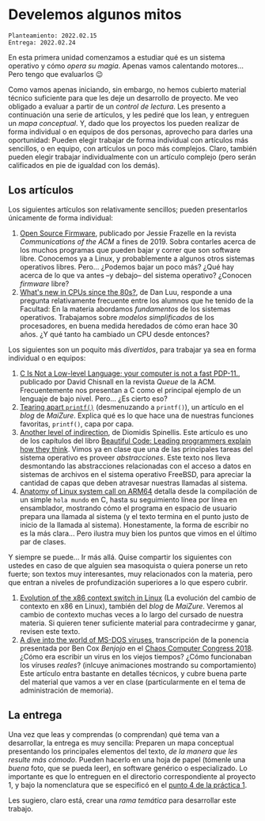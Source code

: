 # Develemos algunos mitos

	Planteamiento: 2022.02.15
	Entrega: 2022.02.24

En esta primera unidad comenzamos a estudiar qué es un sistema
operativo y cómo *opera su magia*. Apenas vamos calentando
motores... Pero tengo que evaluarlos 😉

Como vamos apenas iniciando, sin embargo, no hemos cubierto material
técnico suficiente para que les deje un desarrollo de proyecto. Me veo
obligado a evaluar a partir de un *control de lectura*. Les presento a
continuación una serie de artículos, y les pediré que los lean, y
entreguen un *mapa conceptual*. Y, dado que los proyectos los pueden
realizar de forma individual o en equipos de dos personas, aprovecho
para darles una oportunidad: Pueden elegir trabajar de forma
individual con artículos más sencillos, o en equipo, con artículos un
poco más complejos. Claro, también pueden elegir trabajar
individualmente con un artículo complejo (pero serán calificados en
pie de igualdad con los demás).

<!-- ## Calificaciones y comentarios -->

<!-- Pueden ya consultar las [calificaciones y comentarios a sus -->
<!-- proyectos](./calificaciones.org). -->

## Los artículos

Los siguientes artículos son relativamente sencillos; pueden
presentarlos únicamente de forma individual:

1. [Open Source
   Firmware](https://cacm.acm.org/magazines/2019/10/239673-open-source-firmware/fulltext),
   publicado por Jessie Frazelle en la revista *Communications of the
   ACM* a fines de 2019. Sobra contarles acerca de los muchos
   programas que pueden bajar y correr que son software
   libre. Conocemos ya a Linux, y probablemente a algunos otros
   sistemas operativos libres. Pero... ¿Podemos bajar un poco más?
   ¿Qué hay acerca de lo que va antes –y debajo– del sistema
   operativo? ¿Conocen *firmware* libre?
2. [What's new in CPUs since the
   80s?](https://danluu.com/new-cpu-features/), de Dan Luu, responde a
   una pregunta relativamente frecuente entre los alumnos que he
   tenido de la Facultad: En la materia abordamos *fundamentos* de los
   sistemas operativos. Trabajamos sobre *modelos simplificados* de
   los procesadores, en buena medida heredados de cómo eran hace 30
   años. ¿Y qué tanto ha cambiado un CPU desde entonces?

Los siguientes son un poquito más *divertidos*, para trabajar ya sea
en forma individual o en equipos:

1. [C Is Not a Low-level Language; your computer is not a fast
   PDP-11.](https://queue.acm.org/detail.cfm?id=3212479), publicado
   por David Chisnall en la revista *Queue* de la ACM. Frecuentemente
   nos presentan a C como el principal ejemplo de un lenguaje de bajo
   nivel. Pero... ¿Es cierto eso?
2. [Tearing apart
   `printf()`](https://www.maizure.org/projects/printf/index.html)
   (desmenuzando a `printf()`), un artículo en el *blog* de
   *MaiZure*. Explica qué es lo que hace una de nuestras funciones
   favoritas, `printf()`, capa por capa.
3. [Another level of
   indirection](https://www2.dmst.aueb.gr/dds/pubs/inbook/beautiful_code/html/Spi07g.pdf),
   de Diomidis Spinellis. Este artículo es uno de los capítulos del
   libro [Beautiful Code: Leading programmers explain how they
   think](http://shop.oreilly.com/product/9780596510046.do). Vimos ya
   en clase que una de las principales tareas del sistema operativo es
   proveer *abstracciones*. Este texto nos lleva desmontando las
   abstracciones relacionadas con el acceso a datos en sistemas de
   archivos en el sistema operativo FreeBSD, para apreciar la cantidad
   de capas que deben atravesar nuestras llamadas al sistema.
4. [Anatomy of Linux system call on
   ARM64](http://eastrivervillage.com/Anatomy-of-Linux-system-call-in-ARM64/)
   detalla desde la compilación de un simple `hola mundo` en C, hasta
   su seguimiento línea por línea en ensamblador, mostrando cómo el
   programa en espacio de usuario prepara una llamada al sistema (y el
   texto termina en el punto justo de inicio de la llamada al
   sistema). Honestamente, la forma de escribir no es la más
   clara... Pero ilustra muy bien los puntos que vimos en el último
   par de clases.

Y siempre se puede... Ir más allá. Quise compartir los siguientes con
ustedes en caso de que alguien sea masoquista o quiera ponerse un reto
fuerte; son textos muy interesantes, muy relacionados con la materia,
pero que entran a niveles de profundización superiores a lo que espero
cubrir.

1. [Evolution of the x86 context switch in
   Linux](https://www.maizure.org/projects/evolution_x86_context_switch_linux/index.html)
   (La evolución del cambio de contexto en x86 en Linux), también del
   *blog* de *MaiZure*. Veremos al cambio de contexto muchas veces a
   lo largo del cursado de nuestra materia. Si quieren tener
   suficiente material para contradecirme y ganar, revisen este texto.
2. [A dive into the world of MS-DOS
   viruses](https://blog.benjojo.co.uk/post/dive-into-the-world-of-dos-viruses),
   transcripción de la ponencia presentada por Ben Cox *Benjojo* en el
   [Chaos Computer Congress
   2018](https://events.ccc.de/congress/2018/wiki/index.php/Main_Page).
   ¿Cómo era escribir un virus en los viejos tiempos? ¿Cómo
   funcionaban los víruses *reales*? (inlcuye animaciones mostrando
   su comportamiento) Este artículo entra bastante en detalles
   técnicos, y cubre buena parte del material que vamos a ver en clase
   (particularmente en el tema de administración de memoria).

## La entrega

Una vez que leas y comprendas (o comprendan) qué tema van a
desarrollar, la entrega es muy sencilla: Preparen un mapa conceptual
presentando los principales elementos del texto, *de la manera que les
resulte más cómodo*. Pueden hacerlo en una hoja de papel (tómenle una
*buena* foto, que se pueda leer), en software genérico o
especializado. Lo importante es que lo entreguen en el directorio
correspondiente al proyecto 1, y bajo la nomenclatura que se
especificó en el [punto 4 de la práctica
1](../../practicas/1/README.md).

Les sugiero, claro está, crear una *rama temática* para desarrollar
este trabajo.
